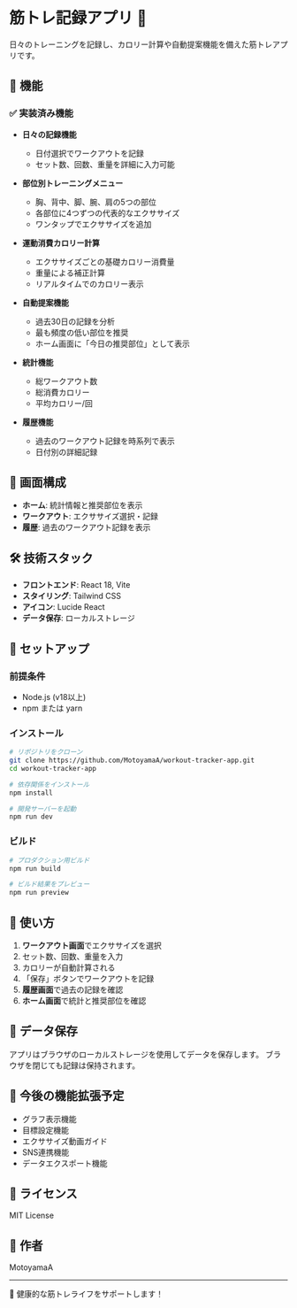 # 筋トレ記録アプリ 💪

日々のトレーニングを記録し、カロリー計算や自動提案機能を備えた筋トレアプリです。

## 🎯 機能

### ✅ 実装済み機能

- **日々の記録機能**
  - 日付選択でワークアウトを記録
  - セット数、回数、重量を詳細に入力可能

- **部位別トレーニングメニュー**
  - 胸、背中、脚、腕、肩の5つの部位
  - 各部位に4つずつの代表的なエクササイズ
  - ワンタップでエクササイズを追加

- **運動消費カロリー計算**
  - エクササイズごとの基礎カロリー消費量
  - 重量による補正計算
  - リアルタイムでのカロリー表示

- **自動提案機能**
  - 過去30日の記録を分析
  - 最も頻度の低い部位を推奨
  - ホーム画面に「今日の推奨部位」として表示

- **統計機能**
  - 総ワークアウト数
  - 総消費カロリー
  - 平均カロリー/回

- **履歴機能**
  - 過去のワークアウト記録を時系列で表示
  - 日付別の詳細記録

## 📱 画面構成

- **ホーム**: 統計情報と推奨部位を表示
- **ワークアウト**: エクササイズ選択・記録
- **履歴**: 過去のワークアウト記録を表示

## 🛠️ 技術スタック

- **フロントエンド**: React 18, Vite
- **スタイリング**: Tailwind CSS
- **アイコン**: Lucide React
- **データ保存**: ローカルストレージ

## 🚀 セットアップ

### 前提条件

- Node.js (v18以上)
- npm または yarn

### インストール

```bash
# リポジトリをクローン
git clone https://github.com/MotoyamaA/workout-tracker-app.git
cd workout-tracker-app

# 依存関係をインストール
npm install

# 開発サーバーを起動
npm run dev
```

### ビルド

```bash
# プロダクション用ビルド
npm run build

# ビルド結果をプレビュー
npm run preview
```

## 📝 使い方

1. **ワークアウト画面**でエクササイズを選択
2. セット数、回数、重量を入力
3. カロリーが自動計算される
4. 「保存」ボタンでワークアウトを記録
5. **履歴画面**で過去の記録を確認
6. **ホーム画面**で統計と推奨部位を確認

## 💾 データ保存

アプリはブラウザのローカルストレージを使用してデータを保存します。
ブラウザを閉じても記録は保持されます。

## 🔧 今後の機能拡張予定

- グラフ表示機能
- 目標設定機能
- エクササイズ動画ガイド
- SNS連携機能
- データエクスポート機能

## 📄 ライセンス

MIT License

## 👤 作者

MotoyamaA

---

💪 健康的な筋トレライフをサポートします！